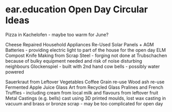# ear.education Open Day Circular Ideas

Pizza in Kachelofen - maybe too warm for June?

Cheese
Repaired Household Appliances
Re-Used Solar Panels + AGM Batteries - providing electric light to part of the house for the open day
ELM Compost
Knife Making from Scrap Steel - forging not done at Trubschachen because of bulky equipment needed and risk of noise disturbing neighbours
Glockenspiel - built with 2nd hand cow bells - possibly water powered

Sauerkraut from Leftover Vegetables
Coffee Grain re-use
Wood ash re-use
Fermented Apple Juice
Glass Art from Recycled Glass
Pralines and French Truffles - including cream from local milk and flavours from leftover fruit
Metal Castings (e.g. bells) cast using 3D printed moulds, lost wax casting in vacuum and brass or bronze scrap - may be too complicated for open day
